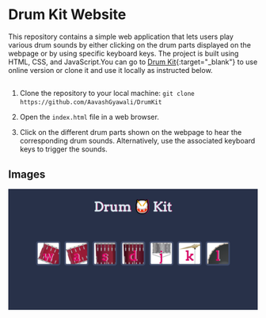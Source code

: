 # Drum Kit Website

This repository contains a simple web application that lets users play various drum sounds by either clicking on the drum parts displayed on the webpage or by using specific keyboard keys. The project is built using HTML, CSS, and JavaScript.You can go to [Drum Kit](https://aavashgyawali-drumkit.netlify.app/){:target="_blank"} to use online version or clone it and use it locally as instructed below.

## 

1. Clone the repository to your local machine: `git clone https://github.com/AavashGyawali/DrumKit`

2. Open the `index.html` file in a web browser.

3. Click on the different drum parts shown on the webpage to hear the corresponding drum sounds. Alternatively, use the associated keyboard keys to trigger the sounds.

## Images
![WebPage](./images/readme.PNG)
